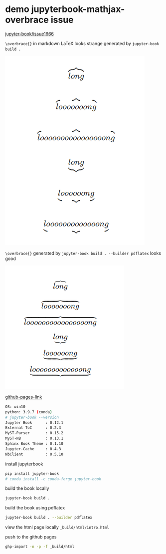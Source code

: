 # demo jupyterbook-mathjax-overbrace issue

[jupyter-book/issue1666](https://github.com/executablebooks/jupyter-book/issues/1666)

`\overbrace{}` in markdown LaTeX looks strange generated by `jupyter-book build .`

![overbrace-look-strange](strange-look-overbrace.png)

`\overbrace{}` generated by `jupyter-book build . --builder pdflatex` looks good

![overbrace-pdflatex](pdflatex-overbrace.png)

[github-pages-link](https://husisy.github.io/demo-jupyterobok-mathjax-issue/)

```bash
OS: win10
python: 3.9.7 (conda)
# jupyter-book --version
Jupyter Book      : 0.12.1
External ToC      : 0.2.3
MyST-Parser       : 0.15.2
MyST-NB           : 0.13.1
Sphinx Book Theme : 0.1.10
Jupyter-Cache     : 0.4.3
NbClient          : 0.5.10
```

install jupyterbook

```bash
pip install jupyter-book
# conda install -c conda-forge jupyter-book
```

build the book locally

```bash
jupyter-book build .
```

build the book using pdflatex

```bash
jupyter-book build . --builder pdflatex
```

view the html page locally `_build/html/intro.html`

push to the github pages

```bash
ghp-import -n -p -f _build/html
```
